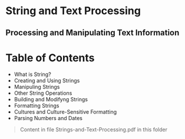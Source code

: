 # String and Text Processing
## Processing and Manipulating Text Information

# Table of Contents
- What is String?
- Creating and Using Strings
- Manipuling Strings
- Other String Operations
- Building and Modifyng Strings
- Formatting Strings
- Cultures and Culture-Sensitive Formatting
- Parsing Numbers and Dates

> Content in file Strings-and-Text-Processing.pdf in this folder